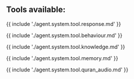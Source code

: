 ## Tools available:

{{ include './agent.system.tool.response.md' }}

<!-- {{ include './agent.system.tool.call_sub.md' }} -->

{{ include './agent.system.tool.behaviour.md' }}

{{ include './agent.system.tool.knowledge.md' }}

{{ include './agent.system.tool.memory.md' }}

<!-- {{ include './agent.system.tool.code_exe.md' }} -->

<!-- {{ include './agent.system.tool.input.md' }} -->

<!-- {{ include './agent.system.tool.browser.md' }} -->

{{ include './agent.system.tool.quran_audio.md' }}
